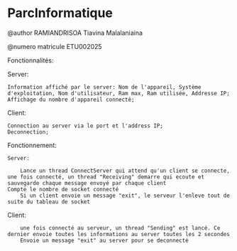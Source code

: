 # ParcInformatique

@author
RAMIANDRISOA Tiavina Malalaniaina

@numero matricule
ETU002025


Fonctionnalités:

  Server:
    
    Information affiché par le server: Nom de l'appareil, Système d'exploitation, Nom d'utilisateur, Ram max, Ram utilisée, Addresse IP;
    Affichage du nombre d'appareil connecté;


  Client:
  
    Connection au server via le port et l'address IP;
    Deconnection;

Fonctionnement:

	Server:
  
		Lance un thread ConnectServer qui attend qu'un client se connecte, une fois connecté, un thread "Receiving" demarre qui ecoute et sauvegarde chaque message envoyé par chaque client
    Compte le nombre de socket connecté
		Si un client envoie un message "exit", le serveur l'enleve tout de suite du tableau de socket
	
  Client:
  
		une fois connecté au serveur, un thread "Sending" est lancé. Ce dernier envoie toutes les informations au server toutes les 2 secondes
		Envoie un message "exit" au server pour se deconnecté
